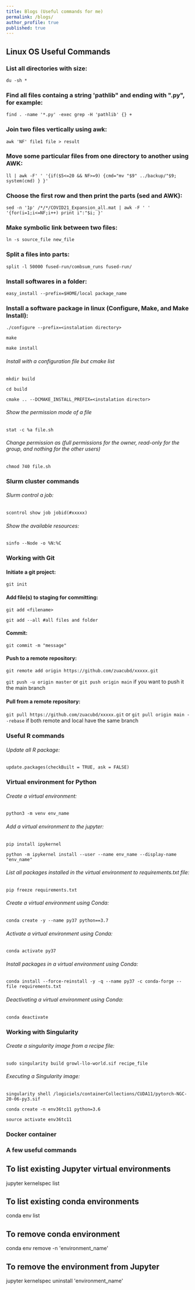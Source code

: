 ```yaml
---
title: Blogs (Useful commands for me)
permalink: /blogs/
author_profile: true
published: true
---
```


## Linux OS Useful Commands

### List all directories with size:

`du -sh *`

### Find all files containg a string 'pathlib" and ending with ".py", for example:

`find . -name '*.py' -exec grep -H 'pathlib' {} +`

### Join two files vertically using awk:

`awk 'NF' file1 file > result`

### Move some particular files from one directory to another using AWK:

`ll | awk -F' ' '{if($5<=20 && NF>=9) {cmd="mv "$9" ../backup/"$9; system(cmd) } }'`

### Choose the first row and then print the parts (sed and AWK):

`sed -n '1p' /*/*/COVID21_Expansion_all.mat | awk -F ' ' '{for(i=1;i<=NF;i++) print i":"$i; }'`

### Make symbolic link between two files:

`ln -s source_file new_file`

### Split a files into parts:

`split -l 50000 fused-run/combsum_runs fused-run/`

### Install softwares in a folder:

`easy_install --prefix=$HOME/local package_name`

### Install a software package in linux (Configure, Make, and Make Install):

`./configure --prefix=<instalation directory>`

`make`

`make install`

###### Install with a configuration file but cmake list

`mkdir build`

`cd build`

`cmake .. --DCMAKE_INSTALL_PREFIX=<instalation director>`

###### Show the permission mode of a file

`stat -c %a file.sh`

###### Change permission as (full permissions for the owner, read-only for the group, and nothing for the other users)

`chmod 740 file.sh`

### Slurm cluster commands

###### Slurm control a job:

`scontrol show job jobid(#xxxxx)`

###### Show the available resources:

`sinfo --Node -o %N:%C`

### Working with Git

#### Initiate a git project:

`git init`

#### Add file(s) to staging for committing:

`git add <filename>`

`git add --all #all files and folder`

#### Commit:

`git commit -m "message"`

#### Push to a remote repository:

`git remote add origin https://github.com/zuacubd/xxxxx.git`

`git push -u origin master` or 
`git push origin main` if you want to push it the main branch

#### Pull from a remote repository:

`git pull https://github.com/zuacubd/xxxxx.git` or
`git pull origin main --rebase` if both remote and local have the same branch

### Useful R commands

###### Update all R package:

`update.packages(checkBuilt = TRUE, ask = FALSE)`

### Virtual environment for Python

###### Create a virtual environment:

`python3 -m venv env_name`

###### Add a virtual environment to the jupyter:

`pip install ipykernel`

`python -m ipykernel install --user --name env_name --display-name "env_name"`

###### List all packages installed in the virtual environment to requirements.txt file:

`pip freeze requirements.txt`

###### Create a virtual environment using Conda:

`conda create -y --name py37 python==3.7`

###### Activate a virtual environment using Conda:

`conda activate py37`

###### Install packages in a virtual environment using Conda:

`conda install --force-reinstall -y -q --name py37 -c conda-forge --file requirements.txt`

###### Deactivating a virtual environment using Conda:

`conda deactivate`

### Working with Singularity

###### Create a singularity image from a recipe file:

`sudo singularity build growl-llo-world.sif recipe_file`

###### Executing a Singularity image:

`singularity shell /logiciels/containerCollections/CUDA11/pytorch-NGC-20-06-py3.sif`

`conda create -n env36tc11 python=3.6`

`source activate env36tc11`


### Docker container


### A few useful commands
## To list existing Jupyter virtual environments
jupyter kernelspec list

## To list existing conda environments
conda env list

## To remove conda environment
conda env remove -n 'environment_name'

## To remove the environment from Jupyter
jupyter kernelspec uninstall 'environment_name'
